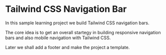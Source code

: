 # Tailwind CSS Navigation Bar

In this sample learning project we build Tailwind CSS navigation bars.

The core idea is to get an overall startegy in building responsive navigation bars and also mobile navigation with Tailwind CSS.

Later we shall add a footer and make the project a template.
